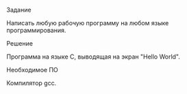 Задание

Написать любую рабочую программу на любом языке программирования.

Решение

Программа на языке С, выводящая на экран "Hello World".

Необходимое ПО

Компилятор gcc.
